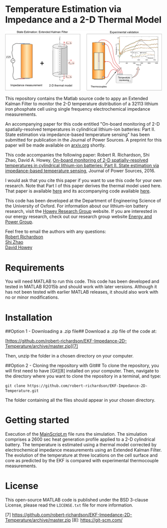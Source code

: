 Temperature Estimation via Impedance and a 2-D Thermal Model 
============================================================

<img src="GraphicalAbstract.png" width="775">

This repository contains the Matlab source code to appy an Extended Kalman Filter to monitor the 2-D temperature distribution of a 32113 lithium iron phosphate cell using single frequency electrochemical impedance measurements. 

An accompanying paper for this code entitled
"On-board monitoring of 2-D spatially-resolved temperatures
in cylindrical lithium-ion batteries: Part II. State estimation via impedance-based temperature sensing"
has been submitted for publication in the Journal of Power Sources.
A preprint for this paper will be made available on [arxiv.org][1] shortly. 

This code accompanies the following paper:
Robert R. Richardson, Shi Zhao, David A. Howey, [On-board monitoring of 2-D spatially-resolved temperatures in cylindrical lithium-ion batteries: Part II. State estimation via impedance-based temperature sensing][4], Journal of Power Sources, 2016.

I would ask that you cite this paper if you want to use this code for 
your own research.
Note that Part I of this paper derives the thermal model used here. That paper is available [here][5] and its accompanying code available [here][6].

This code has been developed at the Department of Engineering Science of the University of Oxford. 
For information about our lithium-ion battery research, visit the [Howey Research Group][2] website.
If you are interested in our energy research, check out our research group website [Energy and Power Group][3].

Feel free to email the authors with any questions:  
[Robert Richardson](mailto:robert.richardson@eng.ox.ac.uk)  
[Shi Zhao](mailto:shi.zhao@eng.ox.ac.uk)  
[David Howey](mailto:david.howey@eng.ox.ac.uk) 

Requirements
============
You will need MATLAB to run this code. This code has been developed and 
tested in MATLAB R2015b and should work with later versions. 
Although it has not been tested with earlier MATLAB releases, it should 
also work with no or minor modifications.


 
Installation
============

##Option 1 - Downloading a .zip file##
Download a .zip file of the code at:

[https://github.com/robert-richardson/EKF-Impedance-2D-Temperature/archive/master.zip][7]

Then, unzip the folder in a chosen directory on your computer.

##Option 2 - Cloning the repository with Git##
To clone the repository, you will first need to have [Git][8] installed on 
your computer. Then, navigate to the directory where you want to clone the 
repository in a terminal, and type:
```
git clone https://github.com/robert-richardson/EKF-Impedance-2D-Temperature.git
```
The folder containing all the files should appear in your chosen directory.


Getting started
===============

Execution of the [MainScript.m](MainScript.m) file runs the simulation.
The simulation comprises a 2600 sec heat generation profile applied to a 2-D cylindrical battery.
The temperature is estimated using a thermal model corrected by electrochemical impedance measurements using an Extended Kalman Filter.
The evolution of the temperature at three locations on the cell surface and core as predicted by the EKF is compared with
experimental thermocouple measurements.




License
=======

This open-source MATLAB code is published under the BSD 3-clause License,
please read the `LICENSE.txt` file for more information.

[1]: http://arxiv.org
[2]: http://users.ox.ac.uk/~engs1053/
[3]: http://epg.eng.ox.ac.uk/

[4]: http://www.sciencedirect.com/science/article/pii/S0378775316308163
[5]: http://www.sciencedirect.com/science/article/pii/S0378775316308151
[6]: https://github.com/robert-richardson/Spectral-Thermal-Model-2D

[7] https://github.com/robert-richardson/EKF-Impedance-2D-Temperature/archive/master.zip
[8]: https://git-scm.com/

